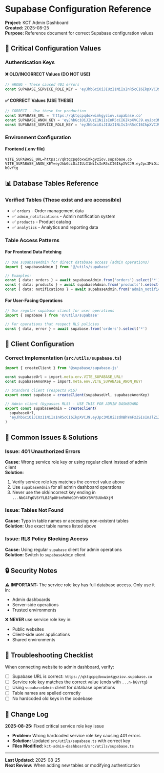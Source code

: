 # Supabase Configuration Reference

**Project:** KCT Admin Dashboard  
**Created:** 2025-08-25  
**Purpose:** Reference document for correct Supabase configuration values

## 🔧 Critical Configuration Values

### Authentication Keys

#### ❌ OLD/INCORRECT Values (DO NOT USE)
```typescript
// WRONG - These caused 401 errors
const SUPABASE_SERVICE_ROLE_KEY = 'eyJhbGciOiJIUzI1NiIsInR5cCI6IkpXVCJ9.eyJpc3MiOiJzdXBhYmFzZSIsInJlZiI6InFrdHFjcHFkb3h3aW1rZ3l6aXZvIiwicm9sZSI6InNlcnZpY2Vfcm9sZSIsImlhdCI6MTcyNDU5NTYwMCwiZXhwIjoyMDQwMTcxNjAwfQ.JNbG4FqOV6YfLBJRpOHtmRWVdGDYrWDKY5VFBUUnNXjM'
```

#### ✅ CORRECT Values (USE THESE)
```typescript
// CORRECT - Use these for production
const SUPABASE_URL = 'https://qktqcpqdoxwimkgyziov.supabase.co'
const SUPABASE_ANON_KEY = 'eyJhbGciOiJIUzI1NiIsInR5cCI6IkpXVCJ9.eyJpc3MiOiJzdXBhYmFzZSIsInJlZiI6InFrdHFjcHFkb3h3aW1rZ3l6aXZvIiwicm9sZSI6ImFub24iLCJpYXQiOjE3MjQ1OTU2MDAsImV4cCI6MjA0MDE3MTYwMH0.2BZfUkLMJ4yBXEaXSuRCLCWdoDoyJ_xo05CbRmM7erHsov8PsNqyo31n-bGvYtg'
const SUPABASE_SERVICE_ROLE_KEY = 'eyJhbGciOiJIUzI1NiIsInR5cCI6IkpXVCJ9.eyJpc3MiOiJzdXBhYmFzZSIsInJlZiI6InFrdHFjcHFkb3h3aW1rZ3l6aXZvIiwicm9sZSI6InNlcnZpY2Vfcm9sZSIsImlhdCI6MTcyNDU5NTYwMCwiZXhwIjoyMDQwMTcxNjAwfQ.2BZfUkLMJ4yBXEaXSuRCLCWdoDoyJ_xo05CbRmM7erHsov8PsNqyo31n-bGvYtg'
```

### Environment Configuration

#### Frontend (.env file)
```env
VITE_SUPABASE_URL=https://qktqcpqdoxwimkgyziov.supabase.co
VITE_SUPABASE_ANON_KEY=eyJhbGciOiJIUzI1NiIsInR5cCI6IkpXVCJ9.eyJpc3MiOiJzdXBhYmFzZSIsInJlZiI6InFrdHFjcHFkb3h3aW1rZ3l6aXZvIiwicm9sZSI6ImFub24iLCJpYXQiOjE3MjQ1OTU2MDAsImV4cCI6MjA0MDE3MTYwMH0.2BZfUkLMJ4yBXEaXSuRCLCWdoDoyJ_xo05CbRmM7erHsov8PsNqyo31n-bGvYtg
```

## 📊 Database Tables Reference

### Verified Tables (These exist and are accessible)
- ✅ `orders` - Order management data
- ✅ `admin_notifications` - Admin notification system
- ✅ `products` - Product catalog
- ✅ `analytics` - Analytics and reporting data

### Table Access Patterns

#### For Frontend Data Fetching
```typescript
// Use supabaseAdmin for direct database access (admin operations)
import { supabaseAdmin } from '@/utils/supabase'

// Examples:
const { data: orders } = await supabaseAdmin.from('orders').select('*')
const { data: products } = await supabaseAdmin.from('products').select('*')
const { data: notifications } = await supabaseAdmin.from('admin_notifications').select('*')
```

#### For User-Facing Operations
```typescript
// Use regular supabase client for user operations
import { supabase } from '@/utils/supabase'

// For operations that respect RLS policies
const { data, error } = await supabase.from('orders').select('*')
```

## 🔑 Client Configuration

### Correct Implementation (`src/utils/supabase.ts`)
```typescript
import { createClient } from '@supabase/supabase-js'

const supabaseUrl = import.meta.env.VITE_SUPABASE_URL!
const supabaseAnonKey = import.meta.env.VITE_SUPABASE_ANON_KEY!

// Standard client (respects RLS)
export const supabase = createClient(supabaseUrl, supabaseAnonKey)

// Admin client (bypasses RLS) - USE THIS FOR ADMIN DASHBOARD
export const supabaseAdmin = createClient(
  supabaseUrl,
  'eyJhbGciOiJIUzI1NiIsInR5cCI6IkpXVCJ9.eyJpc3MiOiJzdXBhYmFzZSIsInJlZiI6InFrdHFjcHFkb3h3aW1rZ3l6aXZvIiwicm9sZSI6InNlcnZpY2Vfcm9sZSIsImlhdCI6MTcyNDU5NTYwMCwiZXhwIjoyMDQwMTcxNjAwfQ.2BZfUkLMJ4yBXEaXSuRCLCWdoDoyJ_xo05CbRmM7erHsov8PsNqyo31n-bGvYtg'
)
```

## 🚨 Common Issues & Solutions

### Issue: 401 Unauthorized Errors
**Cause:** Wrong service role key or using regular client instead of admin client  
**Solution:** 
1. Verify service role key matches the correct value above
2. Use `supabaseAdmin` for all admin dashboard operations
3. Never use the old/incorrect key ending in `...NbG4FqOV6YfLBJRpOHtmRWVdGDYrWDKY5VFBUUnNXjM`

### Issue: Tables Not Found
**Cause:** Typo in table names or accessing non-existent tables  
**Solution:** Use exact table names listed above

### Issue: RLS Policy Blocking Access
**Cause:** Using regular `supabase` client for admin operations  
**Solution:** Switch to `supabaseAdmin` client

## 🔒 Security Notes

⚠️ **IMPORTANT:** The service role key has full database access. Only use it in:
- Admin dashboards
- Server-side operations
- Trusted environments

❌ **NEVER** use service role key in:
- Public websites
- Client-side user applications
- Shared environments

## 🔄 Troubleshooting Checklist

When connecting website to admin dashboard, verify:

- [ ] Supabase URL is correct: `https://qktqcpqdoxwimkgyziov.supabase.co`
- [ ] Service role key matches the correct value (ends with `...n-bGvYtg`)
- [ ] Using `supabaseAdmin` client for database operations
- [ ] Table names are spelled correctly
- [ ] No hardcoded old keys in the codebase

## 📝 Change Log

**2025-08-25:** Fixed critical service role key issue
- **Problem:** Wrong hardcoded service role key causing 401 errors
- **Solution:** Updated `src/utils/supabase.ts` with correct key
- **Files Modified:** `kct-admin-dashboard/src/utils/supabase.ts`

---

**Last Updated:** 2025-08-25  
**Next Review:** When adding new tables or modifying authentication